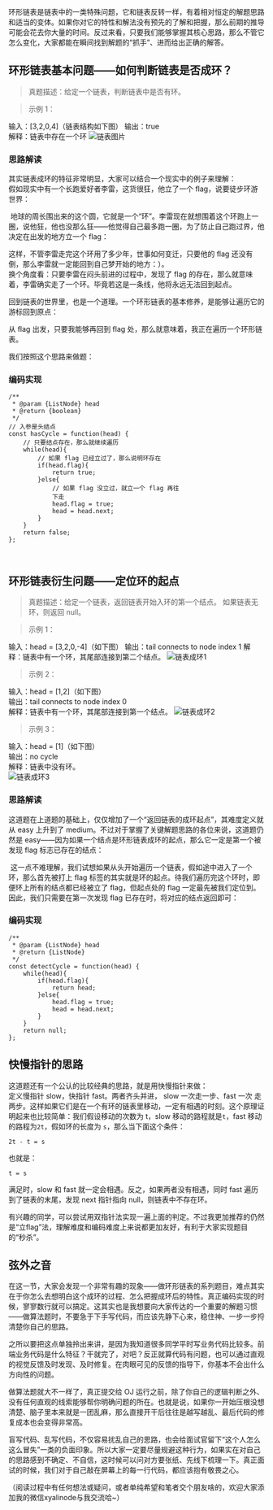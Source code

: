 <p>环形链表是链表中的一类特殊问题，它和链表反转一样，有着相对恒定的解题思路和适当的变体。如果你对它的特性和解法没有预先的了解和把握，那么前期的推导可能会花去你大量的时间。反过来看，只要我们能够掌握其核心思路，那么不管它怎么变化，大家都能在瞬间找到解题的“抓手”、进而给出正确的解答。</p>
<h2>环形链表基本问题——如何判断链表是否成环？</h2>
<blockquote>
<p>真题描述：给定一个链表，判断链表中是否有环。</p>
</blockquote>
<blockquote>
<p>示例 1：</p>
</blockquote>
<p>输入：[3,2,0,4]（链表结构如下图）
输出：true<br>
解释：链表中存在一个环
<img src="https://p1-jj.byteimg.com/tos-cn-i-t2oaga2asx/gold-user-assets/2020/3/29/1712658d244622c4~tplv-t2oaga2asx-image.image" alt="链表图片"></p>
<h3>思路解读</h3>
<p>其实链表成环的特征非常明显，大家可以结合一个现实中的例子来理解：<br>
假如现实中有一个长跑爱好者李雷，这货很狂，他立了一个 flag，说要徒步环游世界：</p>
<p><img src="https://p1-jj.byteimg.com/tos-cn-i-t2oaga2asx/gold-user-assets/2020/3/29/171264fb2d7937b6~tplv-t2oaga2asx-image.image" alt="">
地球的周长围出来的这个圆，它就是一个“环”。李雷现在就想围着这个环跑上一圈，说他狂，他也没那么狂——他觉得自己最多跑一圈，为了防止自己跑过界，他决定在出发的地方立一个 flag：</p>
<p><img src="https://p1-jj.byteimg.com/tos-cn-i-t2oaga2asx/gold-user-assets/2020/3/29/1712651e82aded3d~tplv-t2oaga2asx-image.image" alt=""><br>
这样，不管李雷走完这个环用了多少年，世事如何变迁，只要他的 flag 还没有倒，那么李雷就一定能回到自己梦开始的地方：）。<br>
换个角度看：只要李雷在闷头前进的过程中，发现了 flag 的存在，那么就意味着，李雷确实走了一个环。毕竟若这是一条线，他将永远无法回到起点。</p>
<p>回到链表的世界里，也是一个道理。一个环形链表的基本修养，是能够让遍历它的游标回到原点：</p>
<p><img src="https://p1-jj.byteimg.com/tos-cn-i-t2oaga2asx/gold-user-assets/2020/3/29/1712655eb14b57b9~tplv-t2oaga2asx-image.image" alt=""><br>
从 flag 出发，只要我能够再回到 flag 处，那么就意味着，我正在遍历一个环形链表。</p>
<p>我们按照这个思路来做题：</p>
<h3>编码实现</h3>
<pre><code class="hljs language-js"><span class="hljs-comment">/**
 * <span class="hljs-doctag">@param <span class="hljs-type">{ListNode}</span> <span class="hljs-variable">head</span></span>
 * <span class="hljs-doctag">@return <span class="hljs-type">{boolean}</span></span>
 */</span>
<span class="hljs-comment">// 入参是头结点 </span>
<span class="hljs-keyword">const</span> hasCycle = <span class="hljs-function"><span class="hljs-keyword">function</span>(<span class="hljs-params">head</span>) </span>{
    <span class="hljs-comment">// 只要结点存在，那么就继续遍历</span>
    <span class="hljs-function"><span class="hljs-title">while</span>(<span class="hljs-params">head</span>)</span>{
        <span class="hljs-comment">// 如果 flag 已经立过了，那么说明环存在</span>
        <span class="hljs-function"><span class="hljs-title">if</span>(<span class="hljs-params">head.flag</span>)</span>{
            <span class="hljs-keyword">return</span> <span class="hljs-literal">true</span>;
        }<span class="hljs-keyword">else</span>{
            <span class="hljs-comment">// 如果 flag 没立过，就立一个 flag 再往</span>
            下走
            head.flag = <span class="hljs-literal">true</span>;
            head = head.next;
        }
    }
    <span class="hljs-keyword">return</span> <span class="hljs-literal">false</span>;
};

</code></pre>
<h2>环形链表衍生问题——定位环的起点</h2>
<blockquote>
<p>真题描述：给定一个链表，返回链表开始入环的第一个结点。 如果链表无环，则返回 null。</p>
</blockquote>
<blockquote>
<p>示例 1：</p>
</blockquote>
<p>输入：head = [3,2,0,-4]（如下图）
输出：tail connects to node index 1
解释：链表中有一个环，其尾部连接到第二个结点。
<img src="https://p1-jj.byteimg.com/tos-cn-i-t2oaga2asx/gold-user-assets/2020/3/29/1712658d244622c4~tplv-t2oaga2asx-image.image" alt="链表成环1"></p>
<blockquote>
<p>示例 2：</p>
</blockquote>
<p>输入：head = [1,2]（如下图）<br>
输出：tail connects to node index 0<br>
解释：链表中有一个环，其尾部连接到第一个结点。
<img src="https://p1-jj.byteimg.com/tos-cn-i-t2oaga2asx/gold-user-assets/2020/3/29/171265cc949d62be~tplv-t2oaga2asx-image.image" alt="链表成环2"></p>
<blockquote>
<p>示例 3：</p>
</blockquote>
<p>输入：head = [1]（如下图）<br>
输出：no cycle<br>
解释：链表中没有环。<br>
<img src="https://p1-jj.byteimg.com/tos-cn-i-t2oaga2asx/gold-user-assets/2020/3/29/171265d337a0b382~tplv-t2oaga2asx-image.image" alt="链表成环3"></p>
<h3>思路解读</h3>
<p>这道题在上道题的基础上，仅仅增加了一个“返回链表的成环起点”，其难度定义就从 easy 上升到了 medium。不过对于掌握了关键解题思路的各位来说，这道题仍然是 easy——因为如果一个结点是环形链表成环的起点，那么它一定是第一个被发现 flag 标志已存在的结点：</p>
<p><img src="https://p1-jj.byteimg.com/tos-cn-i-t2oaga2asx/gold-user-assets/2020/3/29/1712680006bb6a60~tplv-t2oaga2asx-image.image" alt="">
这一点不难理解，我们试想如果从头开始遍历一个链表，假如途中进入了一个环，那么首先被打上 flag 标签的其实就是环的起点。待我们遍历完这个环时，即便环上所有的结点都已经被立了 flag，但起点处的 flag 一定最先被我们定位到。因此，我们只需要在第一次发现 flag 已存在时，将对应的结点返回即可：</p>
<h3>编码实现</h3>
<pre><code class="hljs language-js"><span class="hljs-comment">/**
 * <span class="hljs-doctag">@param <span class="hljs-type">{ListNode}</span> <span class="hljs-variable">head</span></span>
 * <span class="hljs-doctag">@return <span class="hljs-type">{ListNode}</span></span>
 */</span>
<span class="hljs-keyword">const</span> detectCycle = <span class="hljs-function"><span class="hljs-keyword">function</span>(<span class="hljs-params">head</span>) </span>{
    <span class="hljs-function"><span class="hljs-title">while</span>(<span class="hljs-params">head</span>)</span>{
        <span class="hljs-function"><span class="hljs-title">if</span>(<span class="hljs-params">head.flag</span>)</span>{
            <span class="hljs-keyword">return</span> head;
        }<span class="hljs-keyword">else</span>{
            head.flag = <span class="hljs-literal">true</span>;
            head = head.next;
        }
    }
    <span class="hljs-keyword">return</span> <span class="hljs-literal">null</span>;
};
</code></pre>
<h2>快慢指针的思路</h2>
<p>这道题还有一个公认的比较经典的思路，就是用快慢指针来做：<br>
定义慢指针 slow，快指针 fast。两者齐头并进， slow 一次走一步、fast 一次 走两步。这样如果它们是在一个有环的链表里移动，一定有相遇的时刻。这个原理证明起来也比较简单：我们假设移动的次数为 t，slow 移动的路程就是<code>t</code>，fast 移动的路程为<code>2t</code>，假如环的长度为 <code>s</code>，那么当下面这个条件：</p>
<pre><code class="hljs language-js"><span class="hljs-number">2</span>t - t = s
</code></pre>
<p>也就是：</p>
<pre><code class="hljs language-js">t = s
</code></pre>
<p>满足时，slow 和 fast 就一定会相遇。反之，如果两者没有相遇，同时 fast 遍历到了链表的末尾，发现 next 指针指向 null，则链表中不存在环。</p>
<p>有兴趣的同学，可以尝试用双指针法实现一遍上面的判定。不过我更加推荐的仍然是“立flag”法，理解难度和编码难度上来说都更加友好，有利于大家实现题目的“秒杀”。</p>
<h2>弦外之音</h2>
<p>在这一节，大家会发现一个非常有趣的现象——做环形链表的系列题目，难点其实在于你怎么去想明白这个成环的过程、怎么把握成环后的特性。真正编码实现的时候，寥寥数行就可以搞定。这其实也是我想要向大家传达的一个重要的解题习惯——做算法题时，不要急于下手写代码，而应该先静下心来，稳住神、一步一步捋清楚你自己的思路。</p>
<p>之所以要把这点单独拎出来讲，是因为我知道很多同学平时写业务代码比较多。前端业务代码是什么特征？干就完了，对吧？反正就算代码有问题，也可以通过直观的视觉反馈及时发现、及时修复。在肉眼可见的反馈的指导下，你基本不会出什么方向性的问题。</p>
<p>做算法题就大不一样了，真正提交给 OJ 运行之前，除了你自己的逻辑判断之外、没有任何直观的线索能够帮你明确问题的所在。也就是说，如果你一开始压根没想清楚、脑子里本来就是一团乱麻，那么直接开干后往往是越写越乱、最后代码的修复成本也会变得非常高。</p>
<p>盲写代码、乱写代码，不仅容易扰乱自己的思路，也会给面试官留下“这个人怎么这么冒失”一类的负面印象。所以大家一定要尽量规避这种行为，如果实在对自己的思路感到不确定、不自信，这时候可以问对方要张纸、先线下梳理一下。真正面试的时候，我们对于自己敲在屏幕上的每一行代码，都应该抱有敬畏之心。</p>
<p>（阅读过程中有任何想法或疑问，或者单纯希望和笔者交个朋友啥的，欢迎大家添加我的微信xyalinode与我交流哈~）</p>